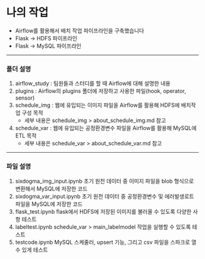 # 나의 작업
- Airflow를 활용해서 배치 작업 파이프라인을 구축했습니다 
- Flask -> HDFS 파이프라인
- Flask -> MySQL 파이프라인

---

### 폴더 설명
1. airflow_study : 팀원들과 스터디를 할 때 Airflow에 대해 설명한 내용
2. plugins : Airflow의 plugins 폴더에 저장하고 사용한 파일(hook, operator, sensor)
3. schedule_img : 웹에 유입되는 이미지 파일을 Airflow를 활용해 HDFS에 배치작업 구성 목적
    - 세부 내용은 schedule_img > about_schedule_img.md 참고
4. schedule_var : 웹에 유입되는 공정환경변수 파일을 Airflow를 활용해 MySQL에 ETL 목적
    - 세부 내용은 schedule_var > about_schedule_var.md 참고

---

### 파일 설명
1. sixdogma_img_input.ipynb
    초기 원천 데이터 중 이미지 파일을 blob 형식으로 변환해서 MySQL에 저장한 코드
2. sixdogma_var_input.ipynb
    초기 원천 데이터 중 공정환경변수 및 에러발생로트 파일을 MySQL에 저장한 코드
3. flask_test.ipynb
    flask에서 HDFS에 저장된 이미지를 불러올 수 있도록 다양한 사항 테스트
4. labeltest.ipynb
    schedule_var > main_labelmodel 작업을 실행할 수 있도록 테스트
5. testcode.ipynb
    MySQL 스케줄러, upsert 기능, 그리고 csv 파일을 스파크로 열 수 있게 테스트